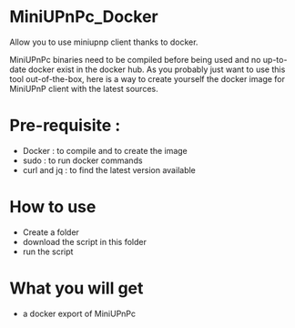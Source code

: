 # MiniUPnPc_Docker
Allow you to use miniupnp client thanks to docker.

MiniUPnPc binaries need to be compiled before being used and no up-to-date docker exist in the docker hub.
As you probably just want to use this tool out-of-the-box, here is a way to create yourself the docker image for MiniUPnP client with the latest sources.

# Pre-requisite : 
- Docker : to compile and to create the image
- sudo : to run docker commands
- curl and jq : to find the latest version available

# How to use
- Create a folder
- download the script in this folder
- run the script

# What you will get
- a docker export of MiniUPnPc
